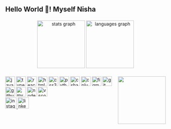 <h2 align="left">Hello World 👋! Myself Nisha</h2>

###

<div align="center">
  <img src="https://github-readme-stats.vercel.app/api?username=nishasharma303&hide_title=false&hide_rank=false&show_icons=true&include_all_commits=true&count_private=true&disable_animations=false&theme=dracula&locale=en&hide_border=false" height="150" alt="stats graph"  />
  <img src="https://github-readme-stats.vercel.app/api/top-langs?username=nishasharma303&locale=en&hide_title=false&layout=compact&card_width=320&langs_count=5&theme=dracula&hide_border=false" height="150" alt="languages graph"  />
</div>

###

<img align="right" height="150" src="https://i.giphy.com/media/v1.Y2lkPTc5MGI3NjExaGdxenVzcjN2ajFiOHlzbzJmaWdncjhlb3ZhbTB1cnRjb2pzN29lOCZlcD12MV9pbnRlcm5hbF9naWZfYnlfaWQmY3Q9Zw/HzPtbOKyBoBFsK4hyc/giphy.gif"  />

###
<div align="left">
  <img src="https://cdn.jsdelivr.net/gh/devicons/devicon/icons/javascript/javascript-original.svg" height="30" width="30" alt="javascript logo" />
  <img src="https://cdn.jsdelivr.net/gh/devicons/devicon/icons/typescript/typescript-original.svg" height="30" width="30" alt="typescript logo" />
  <img src="https://cdn.jsdelivr.net/gh/devicons/devicon/icons/react/react-original.svg" height="30" width="30" alt="react logo" />
  <img src="https://cdn.jsdelivr.net/gh/devicons/devicon/icons/html5/html5-original.svg" height="30" width="30" alt="html5 logo" />
  <img src="https://cdn.jsdelivr.net/gh/devicons/devicon/icons/css3/css3-original.svg" height="30" width="30" alt="css3 logo" />
  <img src="https://cdn.jsdelivr.net/gh/devicons/devicon/icons/python/python-original.svg" height="30" width="30" alt="python logo" />
  <img src="https://cdn.jsdelivr.net/gh/devicons/devicon/icons/csharp/csharp-original.svg" height="30" width="30" alt="csharp logo" />
  <img src="https://cdn.jsdelivr.net/gh/devicons/devicon/icons/cplusplus/cplusplus-original.svg" height="30" width="30" alt="cplusplus logo" />
  <img src="https://cdn.jsdelivr.net/gh/devicons/devicon/icons/figma/figma-original.svg" height="30" width="30" alt="figma logo" />
  <img src="https://cdn.jsdelivr.net/gh/devicons/devicon/icons/git/git-original.svg" height="30" width="30" alt="git logo" />
  <img src="https://cdn.jsdelivr.net/gh/devicons/devicon/icons/github/github-original.svg" height="30" width="30" alt="github logo" />
  <img src="https://cdn.jsdelivr.net/gh/devicons/devicon/icons/mysql/mysql-original.svg" height="30" width="30" alt="mysql logo" />
  <img src="https://cdn.jsdelivr.net/gh/devicons/devicon/icons/nodejs/nodejs-original.svg" height="30" width="30" alt="nodejs logo" />
  <img src="https://cdn.jsdelivr.net/gh/devicons/devicon/icons/vscode/vscode-original.svg" height="30" width="30" alt="vscode logo" />
</div>


<div align="left">
  <a href="https://www.instagram.com/_nisha303/" target="_blank">
    <img src="https://img.shields.io/static/v1?message=Instagram&logo=instagram&label=&color=E4405F&logoColor=white&labelColor=&style=for-the-badge" height="35" alt="instagram logo"  />
  </a>
  <a href="https://www.linkedin.com/in/nisha-sharma-6061512a6/" target="_blank">
    <img src="https://img.shields.io/static/v1?message=LinkedIn&logo=linkedin&label=&color=0077B5&logoColor=white&labelColor=&style=for-the-badge" height="35" alt="linkedin logo"  />
  </a>
</div>



<br clear="both">





